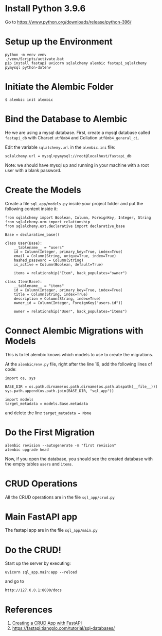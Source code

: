 # Install Python 3.9.6

Go to https://www.python.org/downloads/release/python-396/

# Setup up the Environment
```
python -m venv venv
./venv/Scripts/activate.bat
pip install fastapi uvicorn sqlalchemy alembic fastapi_sqlalchemy pymysql python-dotenv
```

# Initiate the Alembic Folder
```
$ alembic init alembic
```
# Bind the Database to Alembic

He we are using a mysql database. First, create a mysql database called `fastapi_db` with Charset `utf8mb4` and Collation `utf8mb4_general_ci`. 

Edit the variable `sqlalchemy.url` in the `alembic.ini` file:

```
sqlalchemy.url = mysql+pymysql://root@localhost/fastapi_db
```

Note: we should have mysql up and running in your machine with a root user with a blank password.

# Create the Models

Create a file `sql_app/models.py` inside your project folder and put the following content inside it:

```{python}
from sqlalchemy import Boolean, Column, ForeignKey, Integer, String
from sqlalchemy.orm import relationship
from sqlalchemy.ext.declarative import declarative_base

Base = declarative_base()

class User(Base):
    __tablename__ = "users"
    id = Column(Integer, primary_key=True, index=True)
    email = Column(String, unique=True, index=True)
    hashed_password = Column(String)
    is_active = Column(Boolean, default=True)

    items = relationship("Item", back_populates="owner")

class Item(Base):
    __tablename__ = "items"
    id = Column(Integer, primary_key=True, index=True)
    title = Column(String, index=True)
    description = Column(String, index=True)
    owner_id = Column(Integer, ForeignKey("users.id"))

    owner = relationship("User", back_populates="items")
```

# Connect Alembic Migrations with Models

This is to let alembic knows which models to use to create the migrations.

At the `alembic/env.py` file, right after the line 19, add the following lines of code:

```
import os, sys

BASE_DIR = os.path.dirname(os.path.dirname(os.path.abspath(__file__)))
sys.path.append(os.path.join(BASE_DIR, "sql_app"))

import models
target_metadata = models.Base.metadata
```

and delete the line `target_metadata = None`


# Do the First Migration

```
alembic revision --autogenerate -m "first revision"
alembic upgrade head
```

Now, if you open the database, you should see the created database with the empty tables `users` and `items`.


# CRUD Operations

All the CRUD operations are in the file `sql_app/crud.py`


# Main FastAPI app

The fastapi app are in the file `sql_app/main.py`

# Do the CRUD!

Start up the server by executing:
```
uvicorn sql_app.main:app --reload
```

and go to
```
http://127.0.0.1:8000/docs
```

# References
1. [Creating a CRUD App with FastAPI](https://gabbyprecious.medium.com/creating-a-crud-app-with-fastapi-part-one-7c049292ad37)
2. https://fastapi.tiangolo.com/tutorial/sql-databases/